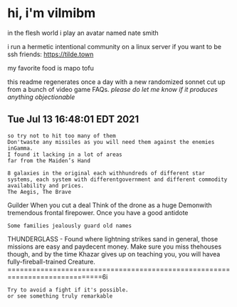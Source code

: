 # hi, i'm vilmibm

in the flesh world i play an avatar named nate smith

i run a hermetic intentional community on a linux server if you want to be ssh friends: https://tilde.town

my favorite food is mapo tofu

this readme regenerates once a day with a new randomized sonnet cut up from a bunch of video game FAQs.
_please do let me know if it produces anything objectionable_

## Tue Jul 13 16:48:01 EDT 2021

    so try not to hit too many of them
    Don'twaste any missiles as you will need them against the enemies inGamma.
    I found it lacking in a lot of areas
    far from the Maiden’s Hand
    
    8 galaxies in the original each withhundreds of different star systems, each system with differentgovernment and different commodity availability and prices.
    The Aegis, The Brave  Guilder  When you cut a deal
    Think of the drone as a huge Demonwith tremendous frontal firepower.
    Once you have a good antidote
    
    Some families jealously guard old names
      THUNDERGLASS - Found where lightning strikes sand
    in general, those missions are easy and paydecent money.
    Make sure you miss thehouses though, and by the time Khazar gives up on teaching you, you will havea fully-fireball-trained Creature. =============================================================================6i
    
    Try to avoid a fight if it's possible.
    or see something truly remarkable
